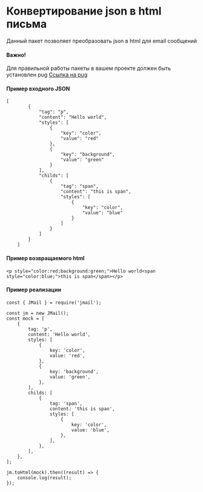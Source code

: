 # Конвертирование json в html письма

Данный пакет позволяет преобразовать json в html для email сообщений

#### Важно!

Для правильной работы пакеты в вашем проекте должен быть установлен pug
[Ссылка на pug](https://pugjs.org/api/getting-started.html)

#### Пример входного JSON

```
[
		{
			"tag": "p",
			"content": "Hello world",
			"styles": [
				{
					"key": "color",
					"value": "red"
				},
				{
					"key": "background",
					"value": "green"
				}
			],
			"childs": [
				{
					"tag": "span",
					"content": "this is span",
					"styles": [
						{
							"key": "color",
							"value": "blue"
						}
					]
				}
			]
		}
	]
```

#### Пример возвращаемого html

`<p style="color:red;background:green;">Hello world<span style="color:blue;">this is span</span></p>`

#### Пример реализации

```
const { JMail } = require('jmail');

const jm = new JMail();
const mock = [
	{
		tag: 'p',
		content: 'Hello world',
		styles: [
			{
				key: 'color',
				value: 'red',
			},
			{
				key: 'background',
				value: 'green',
			},
		],
		childs: [
			{
				tag: 'span',
				content: 'this is span',
				styles: [
					{
						key: 'color',
						value: 'blue',
					},
				],
			},
		],
	},
];

jm.toHtml(mock).then((result) => {
	console.log(result);
});

```
